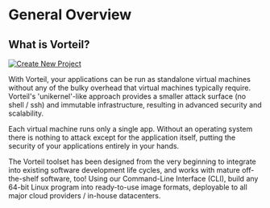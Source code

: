 # General Overview

## What is Vorteil?
[![Create New Project](http://img.youtube.com/vi/qfAge5YCljY/0.jpg)](https://www.youtube.com/watch?v=qfAge5YCljY "What is Vorteil?")

With Vorteil, your applications can be run as standalone virtual machines without any of the bulky overhead that virtual machines typically require. Vorteil's 'unikernel'-like approach provides a smaller attack surface (no shell / ssh) and immutable infrastructure, resulting in advanced security and scalability. 

Each virtual machine runs only a single app. Without an operating system there is nothing to attack except for the application itself, putting the security of your applications entirely in your hands. 

The Vorteil toolset has been designed from the very beginning to integrate into existing software development life cycles, and works with mature off-the-shelf software, too! Using our Command-Line Interface (CLI), build any 64-bit Linux program into ready-to-use image formats, deployable to all major cloud providers / in-house datacenters.